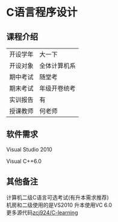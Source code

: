 # C语言程序设计
## 课程介绍

| | |
|  ----  | ----  |
| 开设学年 | 大一下  |
|开设对象| 全体计算机系|
|期中考试|随堂考|
|期末考试|年级开卷统考|
|实训报告|有|
|授课教师|何老师|
## 软件需求
Visual Studio 2010

Visual C++6.0
## 其他备注
计算机二级C语言可选考试(有升本需求推荐)  
机房和二级使用的是VS2010
升本使用VC 6.0  
更多源代码[zcj924/C-learning](https://github.com/zcj924/C-learning)